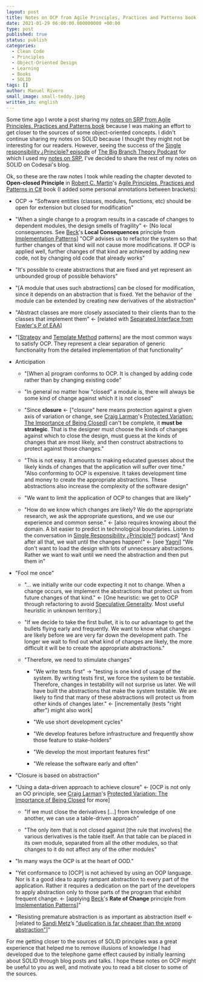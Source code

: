 ```yaml
---
layout: post
title: Notes on OCP from Agile Principles, Practices and Patterns book
date: 2021-01-29 06:00:00.000000000 +00:00
type: post
published: true
status: publish
categories:
  - Clean Code
  - Principles
  - Object-Oriented Design
  - Learning
  - Books
  - SOLID
tags: []
author: Manuel Rivero
small_image: small-teddy.jpeg
written_in: english
---
```


Some time ago I wrote a post sharing my [notes on SRP from Agile Principles, Practices and Patterns book](/2017/08/notes-on-srp) because I was making an effort to get closer to the sources of some object-oriented concepts. I didn't continue sharing my notes on SOLID because I thought they might not be interesting for our readers. However, seeing the success of the [Single responsibility ¿Principle? episode](https://thebigbranchtheorypodcast.github.io/post/single-responsablity/) of [The Big Branch Theory Podcast](https://thebigbranchtheorypodcast.github.io/) for which I used my [notes on SRP](/2017/08/notes-on-srp), I've decided to share the rest of my notes on SOLID on Codesai's blog.

Ok, so these are the raw notes I took while reading the chapter devoted to <b>Open-closed Principle</b> in <a href="https://en.wikipedia.org/wiki/Robert_Cecil_Martin">Robert C. Martin</a>'s <a href="https://www.goodreads.com/book/show/84983.Agile_Principles_Patterns_and_Practices_in_C_">Agile Principles, Practices and Patterns in C#</a> book (I added some personal annotations between brackets):

* OCP -> "Software entities (classes, modules, functions, etc) should be open for extension but closed for modification"

* "When a single change to a program results in a cascade of changes to dependent modules, the design smells of fragility" <- [No local consequences. See <a href="https://en.wikipedia.org/wiki/Kent_Beck">Beck</a>'s **Local Consequences** principle from <a href="https://www.goodreads.com/book/show/781559.Implementation_Patterns">Implementation Patterns</a>] "OCP advises us to refactor the system so that further changes of that kind will not cause more modifications. If OCP is applied well, further changes of that kind are achieved by adding new code, not by changing old code that already works"

* "It's possible to create abstractions that are fixed and yet represent an unbounded group of possible behaviors"

* "[A module that uses such abstractions] can be closed for modification, since it depends on an abstraction that is fixed. Yet the behavior of the module can be extended by creating new derivatives of the abstraction"

* "Abstract classes are more closely associated to their clients than to the classes that implement them" <- [related with [Separated Interface from Fowler's P of EAA](https://martinfowler.com/eaaCatalog/separatedInterface.html)]

* "[[Strategy](https://en.wikipedia.org/wiki/Strategy_pattern) and [Template Method](https://en.wikipedia.org/wiki/Template_method_pattern) patterns] are the most common ways to satisfy OCP. They represent a clear separation of generic functionality from the detailed implementation of that functionality"

* Anticipation

    * "[When a] program conforms to OCP. It is changed by adding code rather than by changing existing code"

    * "In general no matter how "closed" a module is, there will always be some kind of change against which it is not closed"

    * "Since **closure** <- ["closure" here means protection against a given axis of variation or change, see [Craig Larman](https://en.wikipedia.org/wiki/Craig_Larman)'s [Protected Variation: The Importance of Being Closed](https://www.martinfowler.com/ieeeSoftware/protectedVariation.pdf)] can't be complete, it **must be strategic**. That is the designer must choose the kinds of changes against which to close the design, must guess at the kinds of changes that are most likely, and then construct abstractions to protect against those changes."

    * "This is not easy. It amounts to making educated guesses about the likely kinds of changes that the application will suffer over time." "Also conforming to OCP is expensive. It takes development time and money to create the appropriate abstractions. These abstractions also increase the complexity of the software design"

    * "We want to limit the application of OCP to changes that are likely"

    * "How do we know which changes are likely? We do the appropriate research, we ask the appropriate questions, and we use our experience and common sense." <- [also requires knowing about the domain. A bit easier to predict in technological boundaries. Listen to the conversation in [Single Responsibility ¿Principle?](https://thebigbranchtheorypodcast.github.io/post/single-responsablity/)] podcast] "And after all that, we wait until the changes happen!" <- [see <a href="http://wiki.c2.com/?YouArentGonnaNeedIt">Yagni</a>] "We don't want to load the design with lots of unnecessary abstractions. Rather we want to wait until we need the abstraction and then put them in"

* "Fool me once"

    * "... we initially write our code expecting it not to change. When a change occurs, we implement the abstractions that protect us from future changes of that kind." <- [One heuristic: we get to OCP through refactoring to avoid [Speculative Generality](https://www.informit.com/articles/article.aspx?p=1400866&seqNum=13). Most useful heuristic in unknown territory.]

    * "If we decide to take the first bullet, it is to our advantage to get the bullets flying early and frequently. We want to know what changes are likely before we are very far down the development path. The longer we wait to find out what kind of changes are likely, the more difficult it will be to create the appropriate abstractions."

    * "Therefore, we need to stimulate changes"

        * "We write tests first" -> "testing is one kind of usage of the system. By writing tests first, we force the system to be testable. Therefore, changes in testability will not surprise us later. We will have built the abstractions that make the system testable. We are likely to find that many of these abstractions will protect us from other kinds of changes later." <- [incrementally (tests "right after") might also work]

        * "We use short development cycles"

        * "We develop features before infrastructure and frequently show those feature to stake-holders"

        * "We develop the most important features first"

        * "We release the software early and often"

* "Closure is based on abstraction"

* "Using a data-driven approach to achieve closure" <- [OCP is not only an OO principle, see [Craig Larman](https://en.wikipedia.org/wiki/Craig_Larman)'s [Protected Variation: The Importance of Being Closed](https://www.martinfowler.com/ieeeSoftware/protectedVariation.pdf) for more]

    * "If we must close the derivatives [...] from knowledge of one another, we can use a table-driven approach"

    * "The only item that is not closed against [the rule that involves] the various derivatives is the table itself. An that table can be placed in its own module, separated from all the other modules, so that changes to it do not affect any of the other modules"

* "In many ways the OCP is at the heart of OOD."

* "Yet conformance to [OCP] is not achieved by using an OOP language. Nor is it a good idea to apply rampant abstraction to every part of the application. Rather it requires a dedication on the part of the developers to apply abstraction only to those parts of the program that exhibit frequent change. <- [applying <a href="https://en.wikipedia.org/wiki/Kent_Beck">Beck</a>'s **Rate of Change** principle from <a href="https://www.goodreads.com/book/show/781559.Implementation_Patterns">Implementation Patterns</a>]"

* "Resisting premature abstraction is as important as abstraction itself <-  [related to [Sandi Metz](https://sandimetz.com/)’s  ["duplication is far cheaper than the wrong abstraction"](https://sandimetz.com/blog/2016/1/20/the-wrong-abstraction)]"

For me getting closer to the sources of SOLID principles was a great experience that helped me to remove illusions of knowledge I had developed due to the telephone game effect caused by initially learning about SOLID through blog posts and talks. I hope these notes on OCP might be useful to you as well, and motivate you to read a bit closer to some of the sources.
